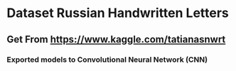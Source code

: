 # Dataset Russian Handwritten Letters
## Get From https://www.kaggle.com/tatianasnwrt
### Exported models to Convolutional Neural Network (CNN)
